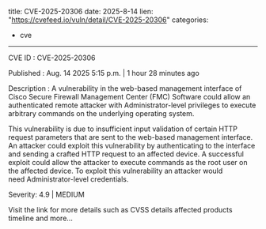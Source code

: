  
title: CVE-2025-20306
date: 2025-8-14
lien: "https://cvefeed.io/vuln/detail/CVE-2025-20306"
categories:
  - cve
---

CVE ID : CVE-2025-20306

Published :  Aug. 14
2025
5:15 p.m. | 1 hour
28 minutes ago

Description : A vulnerability in the web-based management interface of Cisco Secure Firewall Management Center (FMC) Software could allow an authenticated
remote attacker with Administrator-level privileges to execute arbitrary commands on the underlying operating system.

This vulnerability is due to insufficient input validation of certain HTTP request parameters that are sent to the web-based management interface. An attacker could exploit this vulnerability by authenticating to the interface and sending a crafted HTTP request to an affected device. A successful exploit could allow the attacker to execute commands as the root user on the affected device. To exploit this vulnerability
an attacker would need Administrator-level credentials.

Severity: 4.9 | MEDIUM

Visit the link for more details
such as CVSS details
affected products
timeline
and more...
